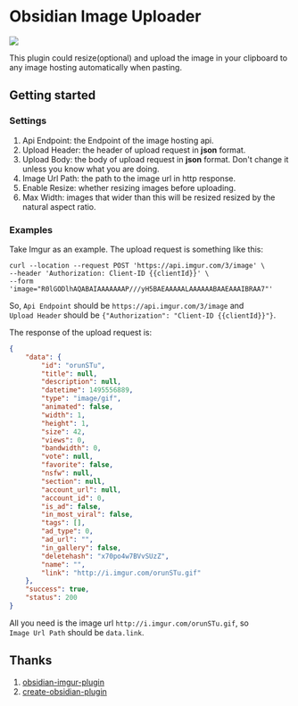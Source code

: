 # Obsidian Image Uploader

![](https://i.loli.net/2021/07/16/fxWBeLAESNc6tK9.gif)

This plugin could resize(optional) and upload the image in your clipboard to any image hosting automatically when pasting.

## Getting started

### Settings

1. Api Endpoint: the Endpoint of the image hosting api.
2. Upload Header: the header of upload request in **json** format.
3. Upload Body: the body of upload request in **json** format. Don't change it unless you know what you are doing. 
4. Image Url Path: the path to the image url in http response.
5. Enable Resize: whether resizing images before uploading.
6. Max Width: images that wider than this will be resized resized by the natural aspect ratio.

### Examples

Take Imgur as an example. The upload request is something like this:

```shell
curl --location --request POST 'https://api.imgur.com/3/image' \
--header 'Authorization: Client-ID {{clientId}}' \
--form 'image="R0lGODlhAQABAIAAAAAAAP///yH5BAEAAAAALAAAAAABAAEAAAIBRAA7"'
```

So, `Api Endpoint` should be `https://api.imgur.com/3/image` and  `Upload Header` should be `{"Authorization": "Client-ID {{clientId}}"}`.

The response of the upload request is:
```json
{
	"data": {
		"id": "orunSTu",
		"title": null,
		"description": null,
		"datetime": 1495556889,
		"type": "image/gif",
		"animated": false,
		"width": 1,
		"height": 1,
		"size": 42,
		"views": 0,
		"bandwidth": 0,
		"vote": null,
		"favorite": false,
		"nsfw": null,
		"section": null,
		"account_url": null,
		"account_id": 0,
		"is_ad": false,
		"in_most_viral": false,
		"tags": [],
		"ad_type": 0,
		"ad_url": "",
		"in_gallery": false,
		"deletehash": "x70po4w7BVvSUzZ",
		"name": "",
		"link": "http://i.imgur.com/orunSTu.gif"
	},
	"success": true,
	"status": 200
}
```

All you need is the image url `http://i.imgur.com/orunSTu.gif`, so `Image Url Path` should be `data.link`.

## Thanks
1. [obsidian-imgur-plugin](https://github.com/gavvvr/obsidian-imgur-plugin)
2. [create-obsidian-plugin](https://www.npmjs.com/package/create-obsidian-plugin)
